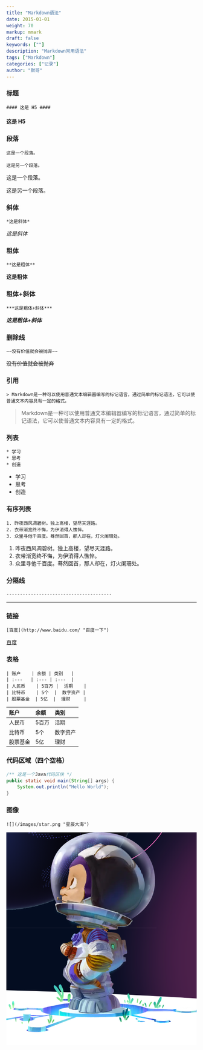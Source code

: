 ```yaml
---  
title: "Markdown语法"  
date: 2015-01-01
weight: 70  
markup: mmark  
draft: false  
keywords: [""]  
description: "Markdown常用语法"  
tags: ["Markdown"]  
categories: ["记录"]  
author: "默哥"  
---  
```


### 标题
    #### 这是 H5 ####
#### 这是 H5 ####

### 段落
    这是一个段落。
    
    这是另一个段落。
这是一个段落。

这是另一个段落。

### 斜体
    *这是斜体*
*这是斜体*

### 粗体
    **这是粗体**
**这是粗体**

### 粗体+斜体
    ***这是粗体+斜体***     
***这是粗体+斜体***   

### 删除线
    ~~没有价值就会被抛弃~~
~~没有价值就会被抛弃~~

### 引用
    > Markdown是一种可以使用普通文本编辑器编写的标记语言，通过简单的标记语法，它可以使普通文本内容具有一定的格式。
> Markdown是一种可以使用普通文本编辑器编写的标记语言，通过简单的标记语法，它可以使普通文本内容具有一定的格式。


### 列表
    * 学习
    * 思考
    * 创造
* 学习
* 思考
* 创造

### 有序列表
    1. 昨夜西风凋碧树。独上高楼，望尽天涯路。
    2. 衣带渐宽终不悔，为伊消得人憔悴。
    3. 众里寻他千百度。蓦然回首，那人却在，灯火阑珊处。
1. 昨夜西风凋碧树。独上高楼，望尽天涯路。
2. 衣带渐宽终不悔，为伊消得人憔悴。
3. 众里寻他千百度。蓦然回首，那人却在，灯火阑珊处。

### 分隔线
    ---------------------------------------
---------------------------------------

### 链接
    [百度](http://www.baidu.com/ "百度一下")
[百度](http://www.baidu.com/ "百度一下")

### 表格
    | 账户    | 余额 | 类别   |
    | :---   | :--- | :---  |
    | 人民币    | 5百万 |  活期    |
    | 比特币    | 5个  |  数字资产 |
    | 股票基金  | 5亿  |  理财     |

| 账户    | 余额 | 类别   |
| :---   | :--- | :---  |
| 人民币    | 5百万 |  活期    |
| 比特币    | 5个  |  数字资产 |
| 股票基金  | 5亿  |  理财     |

### 代码区域（四个空格）
```java
/** 这是一个Java代码区块 */
public static void main(String[] args) {
    System.out.println("Hello World");
}
```

### 图像
    ![](/images/star.png "星辰大海")

![](/images/star.png "星辰大海")